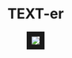 <h1 align="center"> TEXT-er </h1>
<p align="center">
<img src="https://github.com/kishanjalan11/TEXT-er/assets/41429552/322d4ba8-73d8-4058-85ba-77ab54c85cf4"  border="10"/>
</p>
